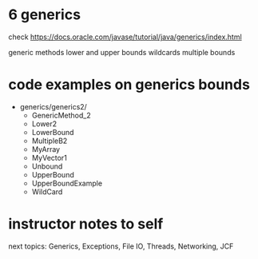 
# 6 generics

check https://docs.oracle.com/javase/tutorial/java/generics/index.html

generic methods
lower and upper bounds
wildcards
multiple bounds


# code examples on generics bounds

- generics/generics2/
    - GenericMethod_2
    - Lower2
    - LowerBound
    - MultipleB2
    - MyArray
    - MyVector1
    - Unbound
    - UpperBound
    - UpperBoundExample
    - WildCard


# instructor notes to self
next topics: Generics, Exceptions, File IO, Threads, Networking, JCF
